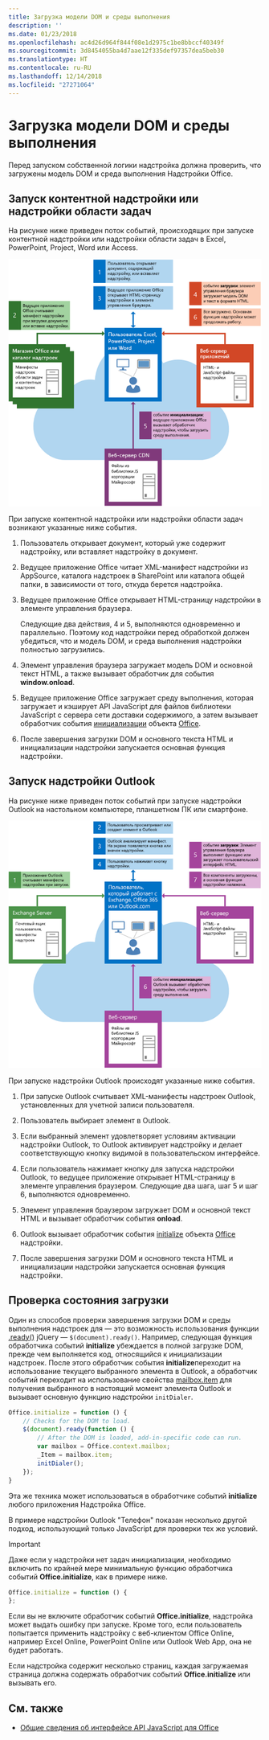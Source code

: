 ```yaml
---
title: Загрузка модели DOM и среды выполнения
description: ''
ms.date: 01/23/2018
ms.openlocfilehash: ac4d26d964f844f08e1d2975c1be8bbccf40349f
ms.sourcegitcommit: 3d8454055ba4d7aae12f335def97357dea5beb30
ms.translationtype: HT
ms.contentlocale: ru-RU
ms.lasthandoff: 12/14/2018
ms.locfileid: "27271064"
---
```

# <a name="loading-the-dom-and-runtime-environment"></a>Загрузка модели DOM и среды выполнения



Перед запуском собственной логики надстройка должна проверить, что загружены модель DOM и среда выполнения Надстройки Office. 

## <a name="startup-of-a-content-or-task-pane-add-in"></a>Запуск контентной надстройки или надстройки области задач

На рисунке ниже приведен поток событий, происходящих при запуске контентной надстройки или надстройки области задач в Excel, PowerPoint, Project, Word или Access.

![Поток событий при запуске контентной надстройки или надстройки области задач](../images/office15-app-sdk-loading-dom-agave-runtime.png)

При запуске контентной надстройки или надстройки области задач возникают указанные ниже события. 



1. Пользователь открывает документ, который уже содержит надстройку, или вставляет надстройку в документ.
    
2. Ведущее приложение Office читает XML-манифест надстройки из AppSource, каталога надстроек в SharePoint или каталога общей папки, в зависимости от того, откуда берется надстройка.
    
3. Ведущее приложение Office открывает HTML-страницу надстройки в элементе управления браузера.
    
    Следующие два действия, 4 и 5, выполняются одновременно и параллельно. Поэтому код надстройки перед обработкой должен убедиться, что и модель DOM, и среда выполнения надстройки полностью загрузились.
    
4. Элемент управления браузера загружает модель DOM и основной текст HTML, а также вызывает обработчик для события  **window.onload**.
    
5. Ведущее приложение Office загружает среду выполнения, которая загружает и кэширует API JavaScript для файлов библиотеки JavaScript с сервера сети доставки содержимого, а затем вызывает обработчик события [инициализации](https://docs.microsoft.com/javascript/api/office?view=office-js) объекта [Office](https://docs.microsoft.com/javascript/api/office?view=office-js).
    
6. После завершения загрузки DOM и основного текста HTML и инициализации надстройки запускается основная функция надстройки.
    

## <a name="startup-of-an-outlook-add-in"></a>Запуск надстройки Outlook



На рисунке ниже приведен поток событий при запуске надстройки Outlook на настольном компьютере, планшетном ПК или смартфоне.

![Поток событий при запуске надстройки Outlook](../images/outlook15-loading-dom-agave-runtime.png)

При запуске надстройки Outlook происходят указанные ниже события. 



1. При запуске Outlook считывает XML-манифесты надстроек Outlook, установленных для учетной записи пользователя.
    
2. Пользователь выбирает элемент в Outlook.
    
3. Если выбранный элемент удовлетворяет условиям активации надстройки Outlook, то Outlook активирует надстройку и делает соответствующую кнопку видимой в пользовательском интерфейсе.
    
4. Если пользователь нажимает кнопку для запуска надстройки Outlook, то ведущее приложение открывает HTML-страницу в элементе управления браузером. Следующие два шага, шаг 5 и шаг 6, выполняются одновременно.
    
5. Элемент управления браузером загружает DOM и основной текст HTML и вызывает обработчик события  **onload**.
    
6. Outlook вызывает обработчик события [initialize](https://docs.microsoft.com/javascript/api/office?view=office-js) объекта [Office](https://docs.microsoft.com/javascript/api/office?view=office-js) надстройки.
    
7. После завершения загрузки DOM и основного текста HTML и инициализации надстройки запускается основная функция надстройки.
    

## <a name="checking-the-load-status"></a>Проверка состояния загрузки


Один из способов проверки завершения загрузки DOM и среды выполнения надстроек для — это возможность использования функции [.ready()](https://api.jquery.com/ready/) jQuery — `$(document).ready()`. Например, следующая функция обработчика событий  **initialize** убеждается в полной загрузке DOM, прежде чем выполняется код, относящийся к инициализации надстроек. После этого обработчик события **initialize**переходит на использование текущего выбранного элемента в Outlook, а обработчик событий переходит на использование свойства [mailbox.item](https://docs.microsoft.com/javascript/api/outlook/office.mailbox?view=office-js) для получения выбранного в настоящий момент элемента Outlook и вызывает основную функцию надстройки `initDialer`.


```js
Office.initialize = function () {
    // Checks for the DOM to load.
    $(document).ready(function () {
        // After the DOM is loaded, add-in-specific code can run.
        var mailbox = Office.context.mailbox;
        _Item = mailbox.item;
        initDialer();
    });
}
```

Эта же техника может использоваться в обработчике событий  **initialize** любого приложения Надстройка Office.

В примере надстройки Outlook "Телефон" показан несколько другой подход, использующий только JavaScript для проверки тех же условий. 

> [!IMPORTANT]
> Даже если у надстройки нет задач инициализации, необходимо включить по крайней мере минимальную функцию обработчика событий **Office.initialize**, как в примере ниже.

```js
Office.initialize = function () {
};
```

Если вы не включите обработчик событий  **Office.initialize**, надстройка может выдать ошибку при запуске. Кроме того, если пользователь попытается применить надстройку с веб-клиентом Office Online, например Excel Online, PowerPoint Online или Outlook Web App, она не будет работать.

Если надстройка содержит несколько страниц, каждая загружаемая страница должна содержать обработчик событий  **Office.initialize** или вызывать его.


## <a name="see-also"></a>См. также

- [Общие сведения об интерфейсе API JavaScript для Office](understanding-the-javascript-api-for-office.md)
    
